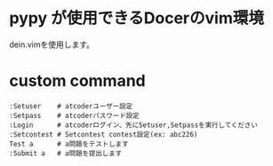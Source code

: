 # pypy が使用できるDocerのvim環境
dein.vimを使用します。

# custom command

```
:Setuser    # atcoderユーザー設定
:Setpass    # atcoderパスワード設定
:Login      # atcoderログイン、先にSetuser,Setpassを実行してください
:Setcontest # Setcontest contest設定(ex: abc226)
Test a      # a問題をテストします
:Submit a   # a問題を提出します
```
